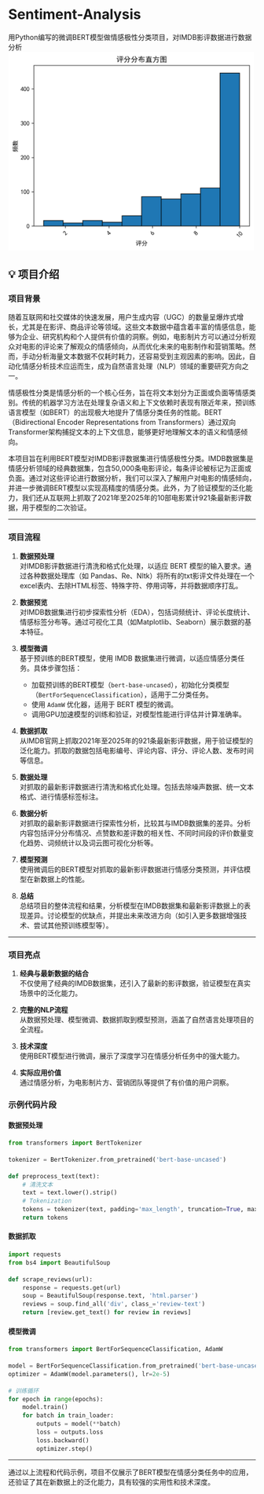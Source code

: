 # Sentiment-Analysis
用Python编写的微调BERT模型做情感极性分类项目，对IMDB影评数据进行数据分析
<img src="https://github.com/xuanzhenhuang/Sentiment-Analysis/blob/main/image/%E6%8A%93%E5%8F%96%E6%95%B0%E6%8D%AE%E9%9B%86%E5%88%86%E6%9E%90/1.%E8%AF%84%E5%88%86%E5%88%86%E5%B8%83%E7%9B%B4%E6%96%B9%E5%9B%BE.png?raw=true" width="500px">


## 💡 项目介绍
### 项目背景

随着互联网和社交媒体的快速发展，用户生成内容（UGC）的数量呈爆炸式增长，尤其是在影评、商品评论等领域。这些文本数据中蕴含着丰富的情感信息，能够为企业、研究机构和个人提供有价值的洞察。例如，电影制片方可以通过分析观众对电影的评论来了解观众的情感倾向，从而优化未来的电影制作和营销策略。然而，手动分析海量文本数据不仅耗时耗力，还容易受到主观因素的影响。因此，自动化情感分析技术应运而生，成为自然语言处理（NLP）领域的重要研究方向之一。

情感极性分类是情感分析的一个核心任务，旨在将文本划分为正面或负面等情感类别。传统的机器学习方法在处理复杂语义和上下文依赖时表现有限近年来，预训练语言模型（如BERT）的出现极大地提升了情感分类任务的性能。BERT（Bidirectional Encoder Representations from Transformers）通过双向Transformer架构捕捉文本的上下文信息，能够更好地理解文本的语义和情感倾向。

本项目旨在利用BERT模型对IMDB影评数据集进行情感极性分类。IMDB数据集是情感分析领域的经典数据集，包含50,000条电影评论，每条评论被标记为正面或负面。通过对这些评论进行数据分析，我们可以深入了解用户对电影的情感倾向，并进一步微调BERT模型以实现高精度的情感分类。此外，为了验证模型的泛化能力，我们还从互联网上抓取了2021年至2025年的10部电影累计921条最新影评数据，用于模型的二次验证。

---

### 项目流程

1. **数据预处理**  
   对IMDB影评数据进行清洗和格式化处理，以适应 BERT 模型的输入要求。通过各种数据处理库（如 Pandas、Re、Nltk）将所有的txt影评文件处理在一个excel表内、去除HTML标签、特殊字符、停用词等，并将数据顺序打乱。

2. **数据预览**  
   对IMDB数据集进行初步探索性分析（EDA），包括词频统计、评论长度统计、情感标签分布等。通过可视化工具（如Matplotlib、Seaborn）展示数据的基本特征。

3. **模型微调**  
   基于预训练的BERT模型，使用 IMDB 数据集进行微调，以适应情感分类任务。具体步骤包括：
   - 加载预训练的BERT模型（`bert-base-uncased`），初始化分类模型（`BertForSequenceClassification`），适用于二分类任务。
   - 使用 `AdamW` 优化器，适用于 BERT 模型的微调。
   - 调用GPU加速模型的训练和验证，对模型性能进行评估并计算准确率。

4. **数据抓取**  
   从IMDB官网上抓取2021年至2025年的921条最新影评数据，用于验证模型的泛化能力。抓取的数据包括电影编号、评论内容、评分、评论人数、发布时间等信息。

5. **数据处理**  
   对抓取的最新影评数据进行清洗和格式化处理。包括去除噪声数据、统一文本格式、进行情感标签标注。

6. **数据分析**  
   对抓取的最新影评数据进行探索性分析，比较其与IMDB数据集的差异。分析内容包括评分分布情况、点赞数和差评数的相关性、不同时间段的评价数量变化趋势、词频统计以及词云图可视化分析等。

7. **模型预测**  
   使用微调后的BERT模型对抓取的最新影评数据进行情感分类预测，并评估模型在新数据上的性能。

8. **总结**  
   总结项目的整体流程和结果，分析模型在IMDB数据集和最新影评数据上的表现差异。讨论模型的优缺点，并提出未来改进方向（如引入更多数据增强技术、尝试其他预训练模型等）。

---

### 项目亮点

1. **经典与最新数据的结合**  
   不仅使用了经典的IMDB数据集，还引入了最新的影评数据，验证模型在真实场景中的泛化能力。

2. **完整的NLP流程**  
   从数据预处理、模型微调、数据抓取到模型预测，涵盖了自然语言处理项目的全流程。

3. **技术深度**  
   使用BERT模型进行微调，展示了深度学习在情感分析任务中的强大能力。

4. **实际应用价值**  
   通过情感分析，为电影制片方、营销团队等提供了有价值的用户洞察。






### 示例代码片段

#### 数据预处理
```python
from transformers import BertTokenizer

tokenizer = BertTokenizer.from_pretrained('bert-base-uncased')

def preprocess_text(text):
    # 清洗文本
    text = text.lower().strip()
    # Tokenization
    tokens = tokenizer(text, padding='max_length', truncation=True, max_length=512, return_tensors='pt')
    return tokens
```

#### 数据抓取
```python
import requests
from bs4 import BeautifulSoup

def scrape_reviews(url):
    response = requests.get(url)
    soup = BeautifulSoup(response.text, 'html.parser')
    reviews = soup.find_all('div', class_='review-text')
    return [review.get_text() for review in reviews]
```

#### 模型微调
```python
from transformers import BertForSequenceClassification, AdamW

model = BertForSequenceClassification.from_pretrained('bert-base-uncased', num_labels=2)
optimizer = AdamW(model.parameters(), lr=2e-5)

# 训练循环
for epoch in range(epochs):
    model.train()
    for batch in train_loader:
        outputs = model(**batch)
        loss = outputs.loss
        loss.backward()
        optimizer.step()
```

---

通过以上流程和代码示例，项目不仅展示了BERT模型在情感分类任务中的应用，还验证了其在新数据上的泛化能力，具有较强的实用性和技术深度。
